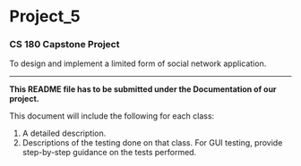# Project_5
### CS 180 Capstone Project
To design and implement a limited form of social network application. 

***

**This README file has to be submitted under the Documentation of our project.**

This document will include the following for each class: 
1. A detailed description.
2. Descriptions of the testing done on that class. For GUI testing, provide step-by-step guidance on the tests performed. 
